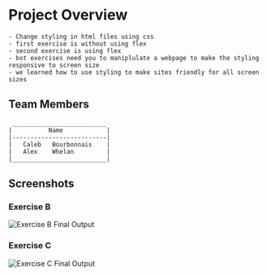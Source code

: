 # Project Overview
    - Change styling in html files using css
    - first exercise is without using flex
    - second exercise is using flex
    - bot exercises need you to maniplulate a webpage to make the styling responsive to screen size
    - we learned how to use styling to make sites friendly for all screen sizes

## Team Members
     __________________________
    |          Name            |
    |--------------------------|
    |   Caleb   Bourbonnais    |
    |   Alex    Whelan         |
    |__________________________|

## Screenshots
### Exercise B
![Exercise B Final Output](./ExerciseB.gif)
### Exercise C
![Exercise C Final Output](./ExerciseC.gif)